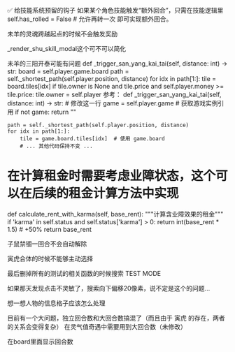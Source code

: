 ✅ 给技能系统预留的钩子
如果某个角色技能触发“额外回合”，只需在技能逻辑里
self.has_rolled = False   # 允许再转一次
即可实现额外回合。

未羊的灵魂跨越起点的时候不会触发奖励

_render_shu_skill_modal这个可不可以简化

未羊的三阳开泰可能有问题
    def _trigger_san_yang_kai_tai(self, distance: int) -> str:
        board = self.player.game.board
        path = self._shortest_path(self.player.position, distance)
        for idx in path[1:]:
            tile = board.tiles[idx]
            if tile.owner is None and tile.price and self.player.money >= tile.price:
                tile.owner = self.player
参考：
def _trigger_san_yang_kai_tai(self, distance: int) -> str:
    # 修改这一行
    game = self.player.game  # 获取游戏实例引用
    if not game:
        return ""

    path = self._shortest_path(self.player.position, distance)
    for idx in path[1:]:
        tile = game.board.tiles[idx]  # 使用 game.board
        # ... 其他代码保持不变 ...

# 在计算租金时需要考虑业障状态，这个可以在后续的租金计算方法中实现
def calculate_rent_with_karma(self, base_rent):
    """计算含业障效果的租金"""
    if 'karma' in self.status and self.status['karma'] > 0:
        return int(base_rent * 1.5)  # +50%
    return base_rent

子鼠禁锢一回合不会自动解除

寅虎合体的时候不能够主动选择

最后删掉所有的测试的相关函数的时候搜索 TEST MODE

如果那天发现点击不灵敏了，搜索向下偏移20像素，说不定是这个的问题...

想一想人物的信息格子应该怎么处理

目前有一个大问题，独立回合数和大回合数搞混了（而且由于 寅虎 的存在，两者的关系会变得复杂）
在灵气值奇遇中需要用到大回合数（未修改）

在board里面显示回合数